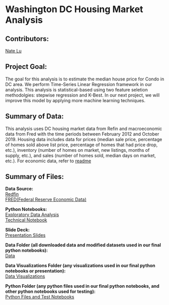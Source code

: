 # Washington DC Housing Market Analysis

## Contributors: 

[Nate Lu](https://github.com/iuniorhsiung)


## Project Goal:

The goal for this analysis is to estimate the median house price for Condo in DC area. We perform Time-Series Linear Regression framework in our analysis. This analysis is statistical-based using two feature seletion methodolgies: stepwise regression and K-Best. In our next project, we will improve this model by applying more machine learning techniques.

## Summary of Data:

This analysis uses DC housing market data from Refin and macroeconomic data from Fred with the time periods between February 2012 and October 2019. Housing data includes data for prices (median sale price, percentage of homes sold above list price, percentage of homes that had price drop, etc.), inventory (number of homes on market, new listings, months of supply, etc.), and sales (number of homes sold, median days on market, etc.). For economic data, refer to [readme](https://github.com/iuniorhsiung/mod4_project_DC_housing_price/blob/master/data/readme.md)

## Summary of Files:

**Data Source:**
<br>
[Redfin](https://www.redfin.com/blog/data-center)
<br>
[FRED(Federal Reserve Economic Data)](https://fred.stlouisfed.org/)

**Python Notebooks:**
<br>
[Exploratory Data Analysis]()
<br>
[Technical Notebook]()

**Slide Deck:**
<br>
[Presentation Slides]()

**Data Folder (all downloaded data and modified datasets used in our final python notebooks):**
<br>
[Data]()

**Data Visualizations Folder (any visualizations used in our final python notebooks or presentation):**
<br>
[Data Visualizations]()

**Python Folder (any python files used in our final python notebooks, and other python notebooks used for testing):**
<br>
[Python Files and Test Notebooks]()
